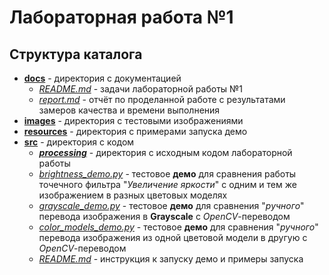 # Лабораторная работа №1

## Структура каталога
* [__docs__][docs] - директория с документацией
    + [_README.md_][lab_01] - задачи лабораторной работы №1
    + [_report.md_][report] - отчёт по проделанной работе с результатами замеров качества и времени выполнения
* [__images__][images] - директория с тестовыми изображениями
* [__resources__][resources] - директория с примерами запуска демо
* [__src__][src] - директория с кодом
    + [___processing___][processing] - директория с исходным кодом лабораторной работы
    + [_brightness_demo.py_][br_demo] - тестовое __демо__ для сравнения работы точечного фильтра "_Увеличение яркости_" с одним и тем же изображением в разных цветовых моделях
    + [_grayscale_demo.py_][gr_demo] - тестовое __демо__ для сравнения "_ручного_" перевода изображения в __Grayscale__  с _OpenCV_-переводом 
    + [_color_models_demo.py_][cm_demo] - тестовое __демо__ для сравнения "_ручного_" перевода изображения из одной цветовой модели в другую с _OpenCV_-переводом 
    + [_README.md_][instruction] - инструкция к запуску демо и примеры запуска

<!-- Links -->
[docs]: https://github.com/AlibekovMurad5202/IP-practice/tree/master/lab_01/docs (docs)
[images]: https://github.com/AlibekovMurad5202/IP-practice/tree/master/lab_01/images (images)
[src]: https://github.com/AlibekovMurad5202/IP-practice/tree/master/lab_01/src (src)
[processing]: https://github.com/AlibekovMurad5202/IP-practice/tree/master/lab_01/src/processing (processing)
[br_demo]: https://github.com/AlibekovMurad5202/IP-practice/blob/master/lab_01/src/brightness_demo.py (brightness_demo)
[gr_demo]: https://github.com/AlibekovMurad5202/IP-practice/blob/master/lab_01/src/grayscale_demo.py (grayscale_demo)
[cm_demo]: https://github.com/AlibekovMurad5202/IP-practice/blob/master/lab_01/src/color_models_demo.py (color_models_demo)
[lab_01]: https://github.com/AlibekovMurad5202/IP-practice/tree/master/lab_01/docs/README.md (lab_01)
[report]: https://github.com/AlibekovMurad5202/IP-practice/tree/master/lab_01/docs/report.md (report)
[instruction]: https://github.com/AlibekovMurad5202/IP-practice/blob/master/lab_01/src/README.md (launch)
[resources]: https://github.com/AlibekovMurad5202/IP-practice/tree/master/lab_01/resources (resources)
